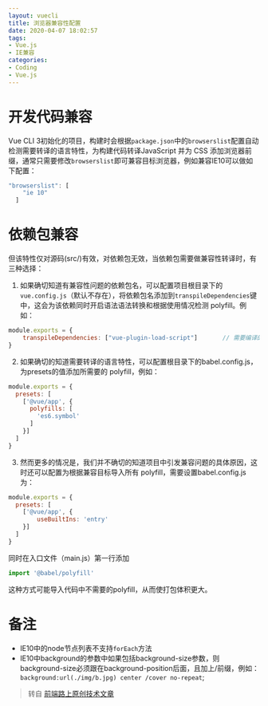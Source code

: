 ```yaml
---
layout: vuecli
title: 浏览器兼容性配置
date: 2020-04-07 18:02:57
tags:
- Vue.js
- IE兼容
categories:
- Coding
- Vue.js
---
```


# 开发代码兼容
Vue CLI 3初始化的项目，构建时会根据`package.json`中的`browserslist`配置自动检测需要转译的语言特性，为构建代码转译JavaScript 并为 CSS 添加浏览器前缀，通常只需要修改`browserslist`即可兼容目标浏览器，例如兼容IE10可以做如下配置：
``` js
"browserslist": [
    "ie 10"
  ]
```
# 依赖包兼容
但该特性仅对源码(src/)有效，对依赖包无效，当依赖包需要做兼容性转译时，有三种选择：   
1. 如果确切知道有兼容性问题的依赖包名，可以配置项目根目录下的`vue.config.js`（默认不存在），将依赖包名添加到`transpileDependencies`键中，这会为该依赖同时开启语法语法转换和根据使用情况检测 polyfill。例如：
``` js
module.exports = {
    transpileDependencies: ["vue-plugin-load-script"]       // 需要编译的依赖包名
}
```
2. 如果确切的知道需要转译的语言特性，可以配置根目录下的babel.config.js，为presets的值添加所需要的 polyfill，例如：
``` js
module.exports = {
  presets: [
    ['@vue/app', {
      polyfills: [
        'es6.symbol'
      ]
    }]
  ]
}
```
3. 然而更多的情况是，我们并不确切的知道项目中引发兼容问题的具体原因，这时还可以配置为根据兼容目标导入所有 polyfill，需要设置babel.config.js为：
``` js
module.exports = {
  presets: [
    ['@vue/app', {
        useBuiltIns: 'entry'
    }]
  ]
}
```
同时在入口文件（main.js）第一行添加
``` js
import '@babel/polyfill'
```
这种方式可能导入代码中不需要的polyfill，从而使打包体积更大。

# 备注
- IE10中的node节点列表不支持`forEach`方法
- IE10中background的参数中如果包括background-size参数，则background-size必须跟在background-position后面，且加上/前缀，例如：`background:url(./img/b.jpg) center /cover no-repeat`;

> 转自 [前端路上原创技术文章](https://refined-x.com/2018/12/04/VueCLI3%20%E5%85%BC%E5%AE%B9%E6%80%A7%E9%85%8D%E7%BD%AE/)